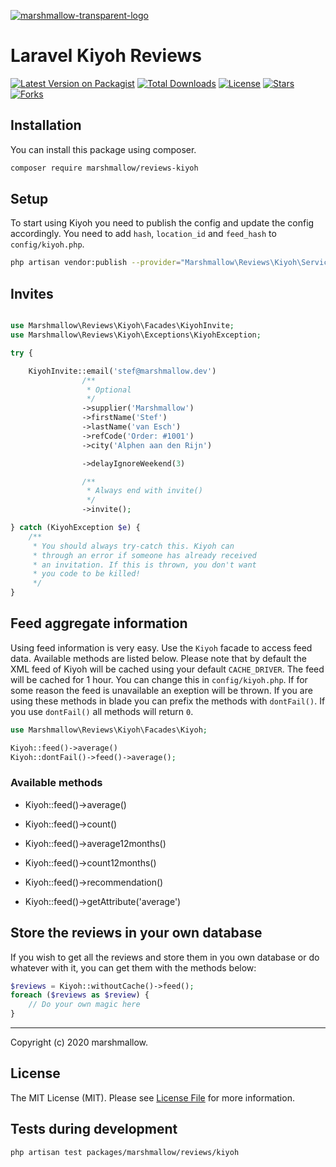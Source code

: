 [![marshmallow-transparent-logo](https://cdn.marshmallow-office.com/media/images/logo/marshmallow.transparent.red.png)](https://marshmallow.dev)

# Laravel Kiyoh Reviews

[![Latest Version on Packagist](https://img.shields.io/packagist/v/marshmallow/reviews-kiyoh.svg)](https://gitlab.com/marshmallow-packages/reviews/kiyoh)
[![Total Downloads](https://img.shields.io/packagist/dt/marshmallow/reviews-kiyoh.svg)](https://gitlab.com/marshmallow-packages/reviews/kiyoh)
[![License](https://img.shields.io/packagist/l/marshmallow/reviews-kiyoh.svg)](https://gitlab.com/marshmallow-packages/reviews/kiyoh)
[![Stars](https://img.shields.io/badge/dynamic/json.svg?label=stars&url=https://gitlab.com/api/v4/projects/18898819&query=$.star_count&colorB=yellow)](https://gitlab.com/marshmallow-packages/reviews/kiyoh)
[![Forks](https://img.shields.io/badge/dynamic/json.svg?label=forks&url=https://gitlab.com/api/v4/projects/18898819&query=$.forks_count&colorB=brightgreen)](https://gitlab.com/marshmallow-packages/reviews/kiyoh)

## Installation

You can install this package using composer.

```bash
composer require marshmallow/reviews-kiyoh
```

## Setup

To start using Kiyoh you need to publish the config and update the config accordingly. You need to add `hash`, `location_id` and `feed_hash` to `config/kiyoh.php`.

```bash
php artisan vendor:publish --provider="Marshmallow\Reviews\Kiyoh\ServiceProvider"
```

## Invites

```php

use Marshmallow\Reviews\Kiyoh\Facades\KiyohInvite;
use Marshmallow\Reviews\Kiyoh\Exceptions\KiyohException;

try {

    KiyohInvite::email('stef@marshmallow.dev')
                /**
                 * Optional
                 */
                ->supplier('Marshmallow')
                ->firstName('Stef')
                ->lastName('van Esch')
                ->refCode('Order: #1001')
                ->city('Alphen aan den Rijn')

                ->delayIgnoreWeekend(3)

                /**
                 * Always end with invite()
                 */
                ->invite();

} catch (KiyohException $e) {
    /**
     * You should always try-catch this. Kiyoh can
     * through an error if someone has already received
     * an invitation. If this is thrown, you don't want
     * you code to be killed!
     */
}
```

## Feed aggregate information

Using feed information is very easy. Use the `Kiyoh` facade to access feed data. Available methods are listed below. Please note that by default the XML feed of Kiyoh will be cached using your default `CACHE_DRIVER`. The feed will be cached for 1 hour. You can change this in `config/kiyoh.php`. If for some reason the feed is unavailable an exeption will be thrown. If you are using these methods in blade you can prefix the methods with `dontFail()`. If you use `dontFail()` all methods will return `0`.

```php
use Marshmallow\Reviews\Kiyoh\Facades\Kiyoh;

Kiyoh::feed()->average()
Kiyoh::dontFail()->feed()->average();
```

### Available methods

-   Kiyoh::feed()->average()
-   Kiyoh::feed()->count()
-   Kiyoh::feed()->average12months()
-   Kiyoh::feed()->count12months()
-   Kiyoh::feed()->recommendation()

-   Kiyoh::feed()->getAttribute('average')

## Store the reviews in your own database

If you wish to get all the reviews and store them in you own database or do whatever with it, you can get them with the methods below:

```php
$reviews = Kiyoh::withoutCache()->feed();
foreach ($reviews as $review) {
    // Do your own magic here
}
```

---

Copyright (c) 2020 marshmallow.

## License

The MIT License (MIT). Please see [License File](LICENSE.md) for more information.

## Tests during development

`php artisan test packages/marshmallow/reviews/kiyoh`
